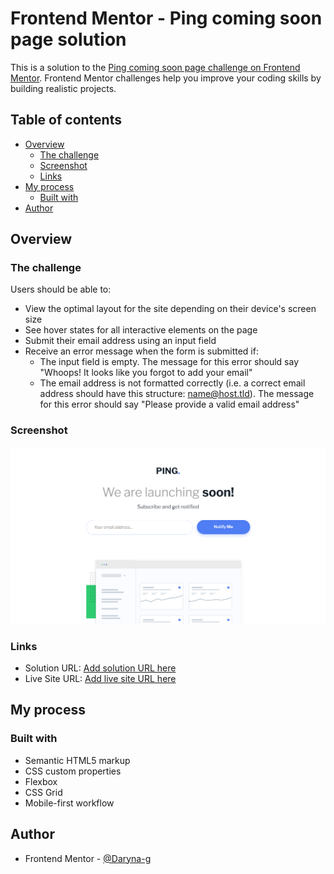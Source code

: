 # Frontend Mentor - Ping coming soon page solution

This is a solution to the [Ping coming soon page challenge on Frontend Mentor](https://www.frontendmentor.io/challenges/ping-single-column-coming-soon-page-5cadd051fec04111f7b848da). Frontend Mentor challenges help you improve your coding skills by building realistic projects. 

## Table of contents

- [Overview](#overview)
  - [The challenge](#the-challenge)
  - [Screenshot](#screenshot)
  - [Links](#links)
- [My process](#my-process)
  - [Built with](#built-with)
- [Author](#author)

## Overview

### The challenge

Users should be able to:

- View the optimal layout for the site depending on their device's screen size
- See hover states for all interactive elements on the page
- Submit their email address using an input field
- Receive an error message when the form is submitted if:
  - The input field is empty. The message for this error should say "Whoops! It looks like you forgot to add your email"
  - The email address is not formatted correctly (i.e. a correct email address should have this structure: name@host.tld). The message for this error should say "Please provide a valid email address"

### Screenshot

![](./design/screenshots/screenshot.png)

### Links

- Solution URL: [Add solution URL here](https://www.frontendmentor.io/solutions/ping-coming-soon-page-solution-Ot5woVaAql)
- Live Site URL: [Add live site URL here](https://daryna-g.github.io/Frontend-Mentor--Ping-coming-soon-page-solution/)

## My process

### Built with

- Semantic HTML5 markup
- CSS custom properties
- Flexbox
- CSS Grid
- Mobile-first workflow

## Author
- Frontend Mentor - [@Daryna-g](https://www.frontendmentor.io/profile/Daryna-g)